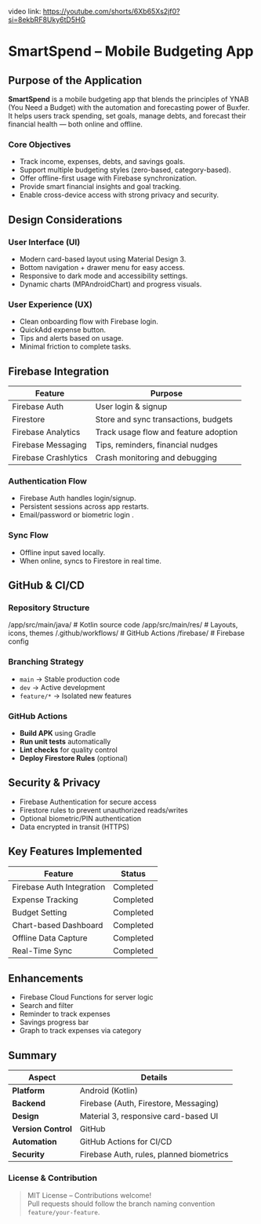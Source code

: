 video link: https://youtube.com/shorts/6Xb65Xs2jf0?si=8ekbRF8Uky6tD5HG

# SmartSpend – Mobile Budgeting App


## Purpose of the Application

**SmartSpend** is a mobile budgeting app that blends the principles of YNAB (You Need a Budget) with the automation and forecasting power of Buxfer. It helps users track spending, set goals, manage debts, and forecast their financial health — both online and offline.

### Core Objectives

- Track income, expenses, debts, and savings goals.
- Support multiple budgeting styles (zero-based, category-based).
- Offer offline-first usage with Firebase synchronization.
- Provide smart financial insights and goal tracking.
- Enable cross-device access with strong privacy and security.


## Design Considerations

### User Interface (UI)

- Modern card-based layout using Material Design 3.
- Bottom navigation + drawer menu for easy access.
- Responsive to dark mode and accessibility settings.
- Dynamic charts (MPAndroidChart) and progress visuals.

### User Experience (UX)

- Clean onboarding flow with Firebase login.
- QuickAdd expense button.
- Tips and alerts based on usage.
- Minimal friction to complete tasks.



## Firebase Integration

| Feature                  | Purpose                                    |
|--------------------------|--------------------------------------------|
| Firebase Auth            | User login & signup                        |
| Firestore                | Store and sync transactions, budgets       |
| Firebase Analytics       | Track usage flow and feature adoption      |
| Firebase Messaging       | Tips, reminders, financial nudges          |
| Firebase Crashlytics     | Crash monitoring and debugging             |

### Authentication Flow

- Firebase Auth handles login/signup.
- Persistent sessions across app restarts.
- Email/password or biometric login .

### Sync Flow

- Offline input saved locally.
- When online, syncs to Firestore in real time.



## GitHub & CI/CD

### Repository Structure



/app/src/main/java/     # Kotlin source code
/app/src/main/res/      # Layouts, icons, themes
/.github/workflows/     # GitHub Actions
/firebase/              # Firebase config


###  Branching Strategy

- `main` → Stable production code
- `dev` → Active development
- `feature/*` → Isolated new features

### GitHub Actions

- **Build APK** using Gradle
- **Run unit tests** automatically
- **Lint checks** for quality control
- **Deploy Firestore Rules** (optional)



## Security & Privacy

- Firebase Authentication for secure access
- Firestore rules to prevent unauthorized reads/writes
- Optional biometric/PIN authentication
- Data encrypted in transit (HTTPS)


## Key Features Implemented

| Feature                    | Status        |
|----------------------------|---------------|
| Firebase Auth Integration  |  Completed  |
| Expense Tracking           |  Completed  |
| Budget Setting             |  Completed  |
| Chart-based Dashboard      |  Completed  |
| Offline Data Capture       |  Completed  |
| Real-Time Sync             |  Completed  |


##  Enhancements

- Firebase Cloud Functions for server logic
- Search and filter
- Reminder to  track expenses
- Savings progress bar
- Graph to track expenses via category

  
## Summary

| Aspect             | Details                                  |
|--------------------|------------------------------------------|
| **Platform**       | Android (Kotlin)                         |
| **Backend**        | Firebase (Auth, Firestore, Messaging)    |
| **Design**         | Material 3, responsive card-based UI     |
| **Version Control**| GitHub                                   |
| **Automation**     | GitHub Actions for CI/CD                 |
| **Security**       | Firebase Auth, rules, planned biometrics |



### License & Contribution

> MIT License – Contributions welcome!  
> Pull requests should follow the branch naming convention `feature/your-feature`.


